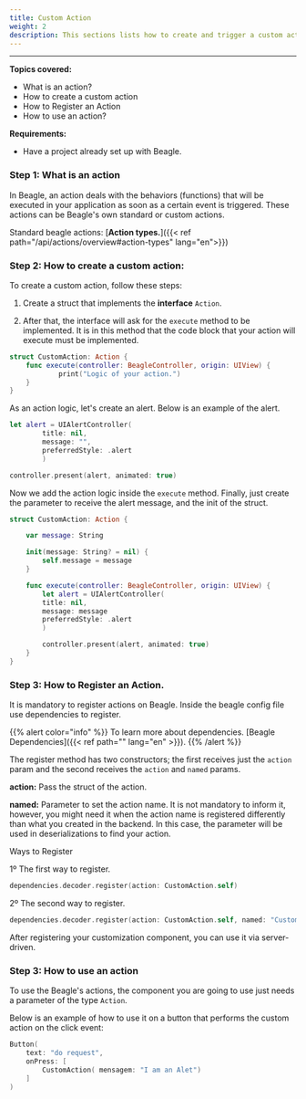 ```yaml
---
title: Custom Action
weight: 2
description: This sections lists how to create and trigger a custom action
---
```


---

**Topics covered:**
- What is an action?
- How to create a custom action
- How to Register an Action
- How to use an action?
 
**Requirements:**
 - Have a project already set up with Beagle.

### **Step 1: What is an action** 

In Beagle, an action deals with the behaviors (functions) that will be executed in your application as soon as a certain event is triggered. These actions can be Beagle's own standard or custom actions.

Standard beagle actions: [**Action types.**]({{< ref path="/api/actions/overview#action-types" lang="en">}})


### **Step 2: How to create a custom action:**

To create a custom action, follow these steps:

1. Create a struct that implements the **interface** `Action`.

2. After that, the interface will ask for the `execute` method to be implemented. It is in this method that the code block that your action will execute must be implemented.

```swift
struct CustomAction: Action {
    func execute(controller: BeagleController, origin: UIView) {
            print("Logic of your action.")
    }
}
```

As an action logic, let's create an alert. Below is an example of the alert.

```swift
let alert = UIAlertController(
        title: nil,
        message: "",
        preferredStyle: .alert
        )

controller.present(alert, animated: true)
```

Now we add the action logic inside the `execute` method.
Finally, just create the parameter to receive the alert message, and the init of the struct.

```swift
struct CustomAction: Action {

    var message: String

    init(message: String? = nil) {
        self.message = message
    }

    func execute(controller: BeagleController, origin: UIView) {
        let alert = UIAlertController(
        title: nil,
        message: message
        preferredStyle: .alert 
        )

        controller.present(alert, animated: true)
    }
}
```

### **Step 3: How to Register an Action.**

It is mandatory to register actions on Beagle. Inside the beagle config file use dependencies to register.

{{% alert color="info" %}} To learn more about dependencies. [Beagle Dependencies]({{< ref path="" lang="en" >}}). {{% /alert %}}

The register method has two constructors; the first receives just the `action` param and the second receives the `action` and `named` params.

**action:** Pass the struct of the action.

**named:** Parameter to set the action name. It is not mandatory to inform it, however, you might need it when the action name is registered differently than what you created in the backend. In this case, the parameter will be used in deserializations to find your action.

Ways to Register

1º The first way to register.
```swift
dependencies.decoder.register(action: CustomAction.self)
```

2º The second way to register.
```swift 
dependencies.decoder.register(action: CustomAction.self, named: "CustomAction")
```

After registering your customization component, you can use it via server-driven.

### **Step 3: How to use an action**

To use the Beagle's actions, the component you are going to use just needs a parameter of the type `Action`.

Below is an example of how to use it on a button that performs the custom action on the click event:

```swift
Button(
    text: "do request",
    onPress: [
        CustomAction( mensagem: "I am an Alet")
    ]
)
```
